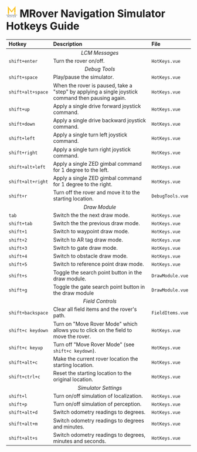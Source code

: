 # <img src="../static/mrover.png" alt="MRover Logo" width="30"/> MRover Navigation Simulator Hotkeys Guide

| Hotkey | Description | File |
| :----- | :---------- | :--- |
|| <div align="center">_LCM Messages_</div> ||
| `shift+enter` | Turn the rover on/off. | `HotKeys.vue` |
|| <div align="center">_Debug Tools_</div> ||
| `shift+space` | Play/pause the simulator. | `HotKeys.vue` |
| `shift+alt+space` | When the rover is paused, take a "step" by applying a single joystick command then pausing again. | `HotKeys.vue` |
| `shift+up` | Apply a single drive forward joystick command. | `HotKeys.vue` |
| `shift+down` | Apply a single drive backward joystick command. | `HotKeys.vue` |
| `shift+left` | Apply a single turn left joystick command. | `HotKeys.vue` |
| `shift+right` | Apply a single turn right joystick command. | `HotKeys.vue` |
| `shift+alt+left` | Apply a single ZED gimbal command for 1 degree to the left. | `HotKeys.vue` |
| `shift+alt+right` | Apply a single ZED gimbal command for 1 degree to the right. | `HotKeys.vue` |
| `shift+r` | Turn off the rover and move it to the starting location. | `DebugTools.vue` |
|| <div align="center">_Draw Module_</div> ||
| `tab` | Switch the the next draw mode. | `HotKeys.vue` |
| `shift+tab` | Switch the the previous draw mode. | `HotKeys.vue` |
| `shift+1` | Switch to waypoint draw mode. | `HotKeys.vue` |
| `shift+2` | Switch to AR tag draw mode. | `HotKeys.vue` |
| `shift+3` | Switch to gate draw mode. | `HotKeys.vue` |
| `shift+4` | Switch to obstacle draw mode. | `HotKeys.vue` |
| `shift+5` | Switch to reference point draw mode. | `HotKeys.vue` |
| `shift+s` | Toggle the search point button in the draw module. | `DrawModule.vue` |
| `shift+g` | Toggle the gate search point button in the draw module | `DrawModule.vue` |
|| <div align="center">_Field Controls_</div> ||
| `shift+backspace` | Clear all field items and the rover's path. | `FieldItems.vue` |
| `shift+c keydown` | Turn on "Move Rover Mode" which allows you to click on the field to move the rover. | `HotKeys.vue` |
| `shift+c keyup` | Turn off "Move Rover Mode" (see `shift+c keydown`). | `HotKeys.vue` |
| `shift+alt+c` | Make the current rover location the starting location. | `HotKeys.vue` |
| `shift+ctrl+c` | Reset the starting location to the original location. | `HotKeys.vue` |
|| <div align="center">_Simulator Settings_</div> ||
| `shift+l` | Turn on/off simulation of localization. | `HotKeys.vue` |
| `shift+p` | Turn on/off simulation of perception. | `HotKeys.vue` |
| `shift+alt+d` | Switch odometry readings to degrees. | `HotKeys.vue` |
| `shift+alt+m` | Switch odometry readings to degrees and minutes. | `HotKeys.vue` |
| `shift+alt+s` | Switch odometry readings to degrees, minutes and seconds. | `HotKeys.vue` |
